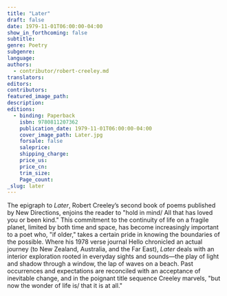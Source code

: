```yaml
---
title: "Later"
draft: false
date: 1979-11-01T06:00:00-04:00
show_in_forthcoming: false
subtitle:
genre: Poetry
subgenre:
language:
authors:
  - contributor/robert-creeley.md
translators:
editors:
contributors:
featured_image_path:
description:
editions:
  - binding: Paperback
    isbn: 9780811207362
    publication_date: 1979-11-01T06:00:00-04:00
    cover_image_path: Later.jpg
    forsale: false
    saleprice:
    shipping_charge:
    price_us:
    price_cn:
    trim_size:
    Page_count:
_slug: later
---
```


The epigraph to _Later_, Robert Creeley’s second book of poems published by New Directions, enjoins the reader to "hold in mind/ All that has loved you or been kind." This commitment to the continuity of life on a fragile planet, limited by both time and space, has become increasingly important to a poet who, "if older," takes a certain pride in knowing the boundaries of the possible. Where his 1978 verse journal Hello chronicled an actual journey (to New Zealand, Australia, and the Far East), _Later_ deals with an interior exploration rooted in everyday sights and sounds––the play of light and shadow through a window, the lap of waves on a beach. Past occurrences and expectations are reconciled with an acceptance of inevitable change, and in the poignant title sequence Creeley marvels, "but now the wonder of life is/ that it is at all."

